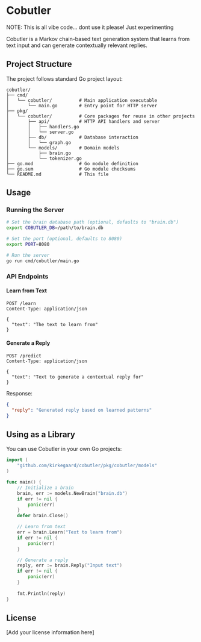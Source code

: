 # Cobutler

NOTE: This is all vibe code... dont use it please! Just experimenting

Cobutler is a Markov chain-based text generation system that learns from text input and can generate contextually relevant replies.

## Project Structure

The project follows standard Go project layout:

```
cobutler/
├── cmd/
│   └── cobutler/          # Main application executable
│       └── main.go        # Entry point for HTTP server
├── pkg/
│   └── cobutler/          # Core packages for reuse in other projects
│       ├── api/           # HTTP API handlers and server
│       │   ├── handlers.go
│       │   └── server.go
│       ├── db/            # Database interaction
│       │   └── graph.go
│       └── models/        # Domain models
│           ├── brain.go
│           └── tokenizer.go
├── go.mod                 # Go module definition
├── go.sum                 # Go module checksums
└── README.md              # This file
```

## Usage

### Running the Server

```bash
# Set the brain database path (optional, defaults to "brain.db")
export COBUTLER_DB=/path/to/brain.db

# Set the port (optional, defaults to 8080)
export PORT=8080

# Run the server
go run cmd/cobutler/main.go
```

### API Endpoints

#### Learn from Text

```
POST /learn
Content-Type: application/json

{
  "text": "The text to learn from"
}
```

#### Generate a Reply

```
POST /predict
Content-Type: application/json

{
  "text": "Text to generate a contextual reply for"
}
```

Response:

```json
{
  "reply": "Generated reply based on learned patterns"
}
```

## Using as a Library

You can use Cobutler in your own Go projects:

```go
import (
    "github.com/kirkegaard/cobutler/pkg/cobutler/models"
)

func main() {
    // Initialize a brain
    brain, err := models.NewBrain("brain.db")
    if err != nil {
        panic(err)
    }
    defer brain.Close()

    // Learn from text
    err = brain.Learn("Text to learn from")
    if err != nil {
        panic(err)
    }

    // Generate a reply
    reply, err := brain.Reply("Input text")
    if err != nil {
        panic(err)
    }
    
    fmt.Println(reply)
}
```

## License

[Add your license information here] 
